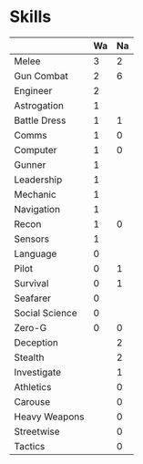 Skills
======

|              |Wa|Na|
|--------------|--|--|
|Melee         | 3| 2|
|Gun Combat    | 2| 6|
|Engineer      | 2|  |
|Astrogation   | 1|  |
|Battle Dress  | 1| 1|
|Comms         | 1| 0|
|Computer      | 1| 0|
|Gunner        | 1|  |
|Leadership    | 1|  |
|Mechanic      | 1|  |
|Navigation    | 1|  |
|Recon         | 1| 0|
|Sensors       | 1|  |
|Language      | 0|  |
|Pilot         | 0| 1|
|Survival      | 0| 1|
|Seafarer      | 0|  |
|Social Science| 0|  |
|Zero-G        | 0| 0|
|Deception     |  | 2|
|Stealth       |  | 2|
|Investigate   |  | 1|
|Athletics     |  | 0|
|Carouse       |  | 0|
|Heavy Weapons |  | 0|
|Streetwise    |  | 0|
|Tactics       |  | 0|
